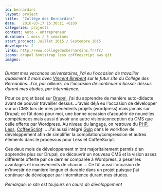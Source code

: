 ```yaml
---
id: bernardins
layout: project
title:  "Collège des Bernardins"
date:   2016-03-17 15:30:11 +0100
categories: projects
context: Auto - entrepreneur
duration: 1 mois / 3 semaines
start_project: Juillet 2015 / Septembre 2015
developers: 2
links: http://www.collegedesbernardins.fr/fr/
icons: drupal bootstrap less coffeescript aws git
images:
---
```

*Durant mes vacances universitaires, j'ai eu l'occasion de travailler
quasiment 2 mois avec [Vincent Birebent][birebent] sur le futur site du Collège
des Bernardins. J'ai, par ailleurs, eu l'occasion de continuer à bosser dessus
durant mes études, par intermitence.*

Pour ce projet basé sur [Drupal][drupal], j'ai du apprendre de manière
auto-didacte avant de pouvoir travailler dessus. J'avais déjà eu l'occasion de
développer sur un CMS lors de mes précédents projets (wordpress) mais jamais
sur Drupal; ce fût donc pour moi, une bonne occasion d'acquérir de nouvelles
compétences mais aussi d'avoir une autre vision/conception du CMS que celle offerte
par Wordpress. Au niveau du langage, on retrouve du [PHP][php], [Less][less],
[CoffeeScript][coffeescript] ... J'ai aussi intégré [Gulp][gulp] dans le
workflow de développement afin de simplifier la compilation/compression et autres
éléments dans le processus pour Less et CoffeeScript.

Ces deux mois de développement m'ont majoritairement permis d'en apprendre plus
sur Drupal, de découvrir un nouveau CMS et la vision assez différente offerte
par ce dernier comparée à Wordpress, à peser les avantages et inconvénients
de chacun ... Ce fût aussi l'occasion de m'investir de manière longue et
durable dans un projet puisque j'ai continuer de développer par intermitence
durant mes études.

*Remarque: le site est toujours en cours de développement*

[birebent]: https://fr.linkedin.com/in/vincent-birebent-91b986
[drupal]: https://www.drupal.org
[php]: http://php.net
[less]: http://lesscss.org
[coffeescript]: http://coffeescript.org
[gulp]: http://gulpjs.com
